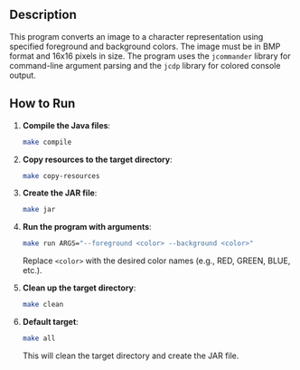## Description

This program converts an image to a character representation using specified foreground and background colors. The image must be in BMP format and 16x16 pixels in size. The program uses the `jcommander` library for command-line argument parsing and the `jcdp` library for colored console output.

## How to Run

1. **Compile the Java files**:
    ```sh
    make compile
    ```

2. **Copy resources to the target directory**:
    ```sh
    make copy-resources
    ```

3. **Create the JAR file**:
    ```sh
    make jar
    ```

4. **Run the program with arguments**:
    ```sh
    make run ARGS="--foreground <color> --background <color>"
    ```

    Replace `<color>` with the desired color names (e.g., RED, GREEN, BLUE, etc.).

5. **Clean up the target directory**:
    ```sh
    make clean
    ```

6. **Default target**:
    ```sh
    make all
    ```

    This will clean the target directory and create the JAR file.